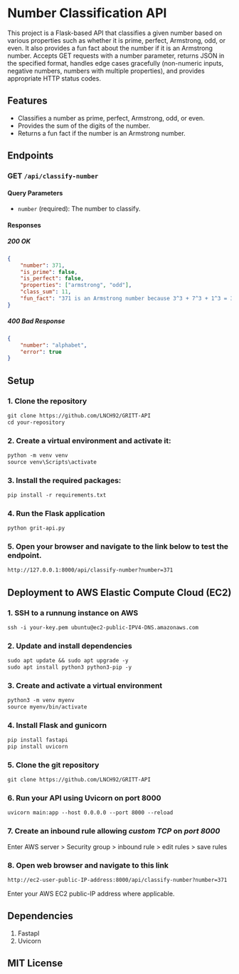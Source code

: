 # Number Classification API

This project is a Flask-based API that classifies a given number based on various properties such as whether it is prime, perfect, Armstrong, odd, or even. It also provides a fun fact about the number if it is an Armstrong number. Accepts GET requests with a number parameter, returns JSON in the specified format, handles edge cases gracefully (non-numeric inputs, negative numbers, numbers with multiple properties), and provides appropriate HTTP status codes.


## Features

- Classifies a number as prime, perfect, Armstrong, odd, or even.
- Provides the sum of the digits of the number.
- Returns a fun fact if the number is an Armstrong number.

## Endpoints

### GET `/api/classify-number`

#### Query Parameters

- `number` (required): The number to classify.

#### Responses

##### 200 OK

```json
{
    "number": 371,
    "is_prime": false,
    "is_perfect": false,
    "properties": ["armstrong", "odd"],
    "class_sum": 11,
    "fun_fact": "371 is an Armstrong number because 3^3 + 7^3 + 1^3 = 371"
}
```
##### 400 Bad Response

```json
{
    "number": "alphabet",
    "error": true
}
```

## Setup

### 1. Clone the repository
```markdown
git clone https://github.com/LNCH92/GRITT-API
cd your-repository
```
### 2. Create a virtual environment and activate it:
```markdown
python -m venv venv
source venv\Scripts\activate
```
### 3. Install the required packages:
```markdown
pip install -r requirements.txt
```

### 4. Run the Flask application
```markdown
python grit-api.py
```
### 5. Open your browser and navigate to the link below to test the endpoint.
``` markdown
http://127.0.0.1:8000/api/classify-number?number=371
```
## Deployment to AWS Elastic Compute Cloud (EC2)
### 1. SSH to a runnung instance on AWS
```markdown
ssh -i your-key.pem ubuntu@ec2-public-IPV4-DNS.amazonaws.com
```
### 2. Update and install dependencies
```markdown
sudo apt update && sudo apt upgrade -y
sudo apt install python3 python3-pip -y
```
### 3. Create and activate a virtual environment
```markdown
python3 -m venv myenv
source myenv/bin/activate
```
### 4. Install Flask and gunicorn
```markdown
pip install fastapi
pip install uvicorn
```
### 5. Clone the git repository
```markdown
git clone https://github.com/LNCH92/GRITT-API

```
### 6. Run your API using Uvicorn on port 8000
```markdown
uvicorn main:app --host 0.0.0.0 --port 8000 --reload
```
### 7. Create an inbound rule allowing *custom TCP* on *port 8000*
Enter AWS server > Security group > inbound rule > edit rules > save rules

### 8. Open web browser and navigate to this link
```markdown
http://ec2-user-public-IP-address:8000/api/classify-number?number=371
```
Enter your AWS EC2 public-IP address where applicable.

## Dependencies
1. FastapI
2. Uvicorn

## MIT License 



